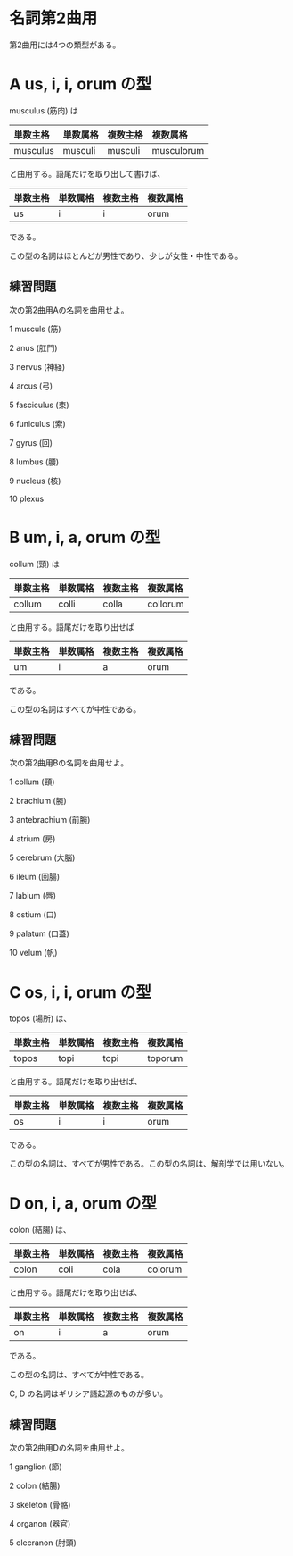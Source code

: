 名詞第2曲用
===

 

第2曲用には4つの類型がある。

 

# A us, i, i, orum の型

musculus (筋肉) は

|単数主格|単数属格|複数主格|複数属格|
|:---|:---|:---|:---|
|musculus|musculi|musculi|musculorum|

と曲用する。語尾だけを取り出して書けば、

 
|単数主格|単数属格|複数主格|複数属格|
|:---|:---|:---|:---|
|us|i|i|orum|

 

である。

 

この型の名詞はほとんどが男性であり、少しが女性・中性である。

 

## 練習問題

次の第2曲用Aの名詞を曲用せよ。

 

1 musculs (筋)

2 anus (肛門)

3 nervus (神経)

4 arcus (弓)

5 fasciculus (束)

6 funiculus (索)

7 gyrus (回)

8 lumbus (腰)

9 nucleus (核)

10 plexus

 

 

 

# B um, i, a, orum の型

 

collum (頸) は

 
|単数主格|単数属格|複数主格|複数属格|
|:---|:---|:---|:---|
|collum|colli|colla|collorum|

 

と曲用する。語尾だけを取り出せば

 
|単数主格|単数属格|複数主格|複数属格|
|:---|:---|:---|:---|
|um|i|a|orum|

 

である。

 

この型の名詞はすべてが中性である。

 

 

## 練習問題

次の第2曲用Bの名詞を曲用せよ。

 

1 collum (頸)

2 brachium (腕)

3 antebrachium (前腕)

4 atrium (房)

5 cerebrum (大脳)

6 ileum (回腸)

7 labium (唇)

8 ostium (口)

9 palatum (口蓋)

10 velum (帆)

# C os, i, i, orum の型

 

topos (場所) は、

 
|単数主格|単数属格|複数主格|複数属格|
|:---|:---|:---|:---|
|topos|topi|topi|toporum|

 

と曲用する。語尾だけを取り出せば、

 
|単数主格|単数属格|複数主格|複数属格|
|:---|:---|:---|:---|
|os|i|i|orum|

 

である。

 

この型の名詞は、すべてが男性である。この型の名詞は、解剖学では用いない。

 

 

# D on, i, a, orum の型

 

colon (結腸) は、

 
|単数主格|単数属格|複数主格|複数属格|
|:---|:---|:---|:---|
|colon|coli|cola|colorum|

 

と曲用する。語尾だけを取り出せば、

 
|単数主格|単数属格|複数主格|複数属格|
|:---|:---|:---|:---|
|on|i|a|orum|

 

である。

 

この型の名詞は、すべてが中性である。

 

C, D の名詞はギリシア語起源のものが多い。

 

## 練習問題

 

次の第2曲用Dの名詞を曲用せよ。

 

1 ganglion (節)

2 colon (結腸)

3 skeleton (骨骼)

4 organon (器官)

5 olecranon (肘頭)
